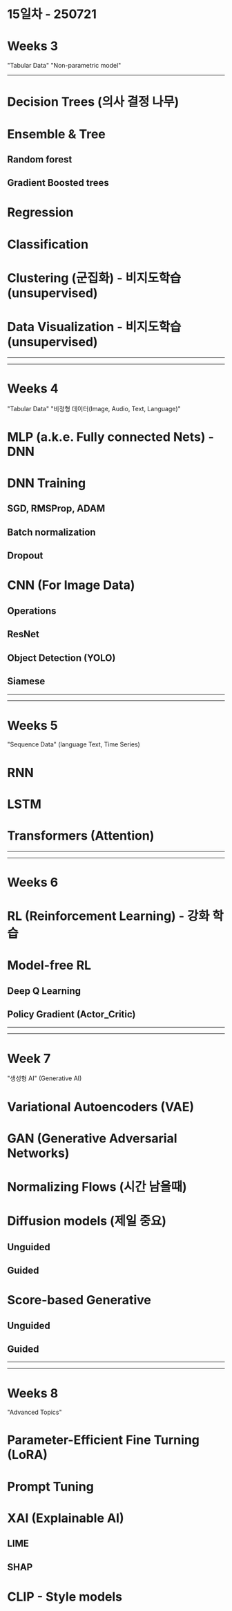 # 15일차 - 250721

# Weeks 3
"Tabular Data"
"Non-parametric model"

---


# Decision Trees (의사 결정 나무)


# Ensemble & Tree
## Random forest
## Gradient Boosted trees


# Regression
# Classification

# Clustering (군집화) - 비지도학습(unsupervised)
# Data Visualization - 비지도학습(unsupervised)

---
---


# Weeks 4
"Tabular Data" 
"비정형 데이터(Image, Audio, Text, Language)"


# MLP (a.k.e. Fully connected Nets) - DNN

# DNN Training
## SGD, RMSProp, ADAM
## Batch normalization
## Dropout

# CNN (For Image Data)
## Operations
## ResNet
## Object Detection (YOLO)
## Siamese


---
---

# Weeks 5
"Sequence Data"
(language Text, Time Series)


# RNN

# LSTM

# Transformers (Attention)



---
---


# Weeks 6

# RL (Reinforcement Learning) - 강화 학습

# Model-free RL
## Deep Q Learning
## Policy Gradient (Actor_Critic)


---
---

# Week 7
"생성형 AI" (Generative AI)

# Variational Autoencoders (VAE)

# GAN (Generative Adversarial Networks)

# Normalizing Flows (시간 남을때)

# Diffusion models (제일 중요)
## Unguided
## Guided

# Score-based Generative
## Unguided
## Guided


---
---

# Weeks 8
"Advanced Topics"

# Parameter-Efficient Fine Turning (LoRA)

# Prompt Tuning

# XAI (Explainable AI)
## LIME
## SHAP

# CLIP - Style models




